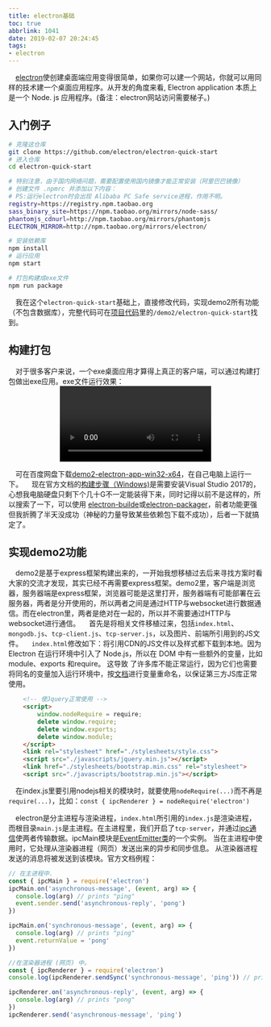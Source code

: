 ```yaml
---
title: electron基础
toc: true
abbrlink: 1041
date: 2019-02-07 20:24:45
tags:
- electron
---
```



&emsp;[electron](https://electronjs.org/)使创建桌面端应用变得很简单，如果你可以建一个网站，你就可以用同样的技术建一个桌面应用程序。从开发的角度来看, Electron application 本质上是一个 Node. js 应用程序。(备注：electron网站访问需要梯子。)

## 入门例子
```bash
# 克隆这仓库
git clone https://github.com/electron/electron-quick-start
# 进入仓库
cd electron-quick-start

# 特别注意，由于国内网络问题，需要配置使用国内镜像才能正常安装（阿里巴巴镜像）
# 创建文件 .npmrc 并添加以下内容：
# PS:运行electron时会出现 Alibaba PC Safe service进程，作用不明。
registry=https://registry.npm.taobao.org
sass_binary_site=https://npm.taobao.org/mirrors/node-sass/
phantomjs_cdnurl=http://npm.taobao.org/mirrors/phantomjs
ELECTRON_MIRROR=http://npm.taobao.org/mirrors/electron/

# 安装依赖库
npm install
# 运行应用
npm start

# 打包构建成exe文件
npm run package
```

&emsp;我在这个`electron-quick-start`基础上，直接修改代码，实现demo2所有功能（不包含数据库），完整代码可在[项目代码](https://github.com/alwxkxk/soft-and-hard)里的`/demo2/electron-quick-start`找到。

## 构建打包
&emsp;对于很多客户来说，一个exe桌面应用才算得上真正的客户端，可以通过构建打包做出exe应用。exe文件运行效果：
<video class="lazy" controls data-src="https://test-1251805228.file.myqcloud.com/%E8%BF%90%E8%A1%8Celectron%E7%94%9F%E6%88%90%E7%9A%84exe%E6%96%87%E4%BB%B6.mp4" controls="controls" style="max-width: 100%; display: block; margin-left: auto; margin-right: auto;">
your browser does not support the video tag
</video>

&emsp;可在百度网盘下载[demo2-electron-app-win32-x64](https://pan.baidu.com/s/1b6SzjqAAXCQuxBnXq5wZyw)，在自己电脑上运行一下。
&emsp;现在官方文档的[构建步骤（Windows)](https://electronjs.org/docs/development/build-instructions-windows)是需要安装Visual Studio 2017的，心想我电脑硬盘只剩下个几十G不一定能装得下来，同时记得以前不是这样的，所以搜索了一下，可以使用
[electron-builde](https://github.com/electron-userland/electron-builder)或[electron-packager](https://github.com/electron-userland/electron-packager)，前者功能更强但我折腾了半天没成功（神秘的力量导致某些依赖包下载不成功），后者一下就搞定了。

## 实现demo2功能
&emsp;demo2是基于express框架构建出来的，一开始我想移植过去后来寻找方案时看大家的交流才发现，其实已经不再需要express框架。demo2里，客户端是浏览器，服务器端是express框架，浏览器可能是这里打开，服务器端有可能部署在云服务器，两者是分开使用的，所以两者之间是通过HTTP与websocket进行数据通信。而在electron里，两者是绝对在一起的，所以并不需要通过HTTP与websocket进行通信。
&emsp;首先是将相关文件移植过来，包括`index.html`、`mongodb.js`、`tcp-client.js`、`tcp-server.js`，以及图片、前端所引用到的JS文件。
&emsp;`index.html`修改如下：将引用CDN的JS文件以及样式都下载到本地。因为 Electron 在运行环境中引入了 Node.js，所以在 DOM 中有一些额外的变量，比如 module、exports 和require。 这导致 了许多库不能正常运行，因为它们也需要将同名的变量加入运行环境中，按[文档](https://electronjs.org/docs/faq#%E6%88%91%E5%9C%A8-electron-%E4%B8%AD%E6%97%A0%E6%B3%95%E4%BD%BF%E7%94%A8-jquery%E3%80%81requirejs%E3%80%81meteor%E3%80%81angularjs%E3%80%82)进行变量重命名，以保证第三方JS库正常使用。
```html
    <!-- 使Jquery正常使用 -->
    <script>
        window.nodeRequire = require;
        delete window.require;
        delete window.exports;
        delete window.module;
    </script>
    <link rel="stylesheet" href="./stylesheets/style.css">
    <script src="./javascripts/jquery.min.js"></script>
    <link href="./stylesheets/bootstrap.min.css" rel="stylesheet">
    <script src="./javascripts/bootstrap.min.js"></script>
```
&emsp;在index.js里要引用nodejs相关的模块时，就要使用`nodeRequire(...)`而不再是`require(...)`，比如：`const { ipcRenderer } = nodeRequire('electron')`

&emsp;electron是分主进程与渲染进程，`index.html`所引用的`index.js`是渲染进程，而根目录`main.js`是主进程。在主进程里，我们开启了`tcp-server`，并通过[ipc通信](https://electronjs.org/docs/api/ipc-main)使两者传输数据。ipcMain模块是[EventEmitter类](https://nodejs.org/api/events.html#events_class_eventemitter)的一个实例。 当在主进程中使用时，它处理从渲染器进程（网页）发送出来的异步和同步信息。 从渲染器进程发送的消息将被发送到该模块。官方文档例程：
```js
// 在主进程中.
const { ipcMain } = require('electron')
ipcMain.on('asynchronous-message', (event, arg) => {
  console.log(arg) // prints "ping"
  event.sender.send('asynchronous-reply', 'pong')
})

ipcMain.on('synchronous-message', (event, arg) => {
  console.log(arg) // prints "ping"
  event.returnValue = 'pong'
})

```

```js
//在渲染器进程 (网页) 中。
const { ipcRenderer } = require('electron')
console.log(ipcRenderer.sendSync('synchronous-message', 'ping')) // prints "pong"

ipcRenderer.on('asynchronous-reply', (event, arg) => {
  console.log(arg) // prints "pong"
})
ipcRenderer.send('asynchronous-message', 'ping')
```


